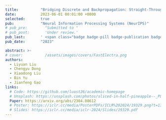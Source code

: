 ```yaml
---
title:          "Bridging Discrete and Backpropagation: Straight-Through and Beyond"
date:           2023-06-01 00:01:00 +0800
selected:       true
pub:            "Neural Information Processing Systems (NeurIPS)"
# pub_pre:        "Submitted to "
# pub_post:       'Under review.'
pub_last:       ' <span class="badge badge-pill badge-publication badge-success">Oral</span>'
pub_date:       "2023"

abstract: >-
# cover:          /assets/images/covers/FastElectra.png
authors:
  - Liyuan Liu
  - Chengyu Dong
  - Xiaodong Liu
  - Bin Yu
  - Jianfeng Gao
links:
  # Code: https://github.com/luost26/academic-homepage
  # Unsplash: https://unsplash.com/photos/sliced-in-half-pineapple--_PLJZmHZzk
  Paper: https://arxiv.org/abs/2304.08612
  # Poster: https://iclr.cc/media/PosterPDFs/ICLR%202024/19329.png?t=1714973950.6062474
  # Slides: https://iclr.cc/media/iclr-2024/Slides/19329.pdf
---
```

